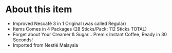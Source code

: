 # **About this item**

- Improved Nescafé 3 in 1 Original (was called Regular)
- Items Comes in 4 Packages (28 Sticks/Pack; 112 Sticks TOTAL)
- Forget about Your Creamer & Sugar... Premix Instant Coffee, Ready in 30 Seconds!
- Imported from Nestlé Malaysia
